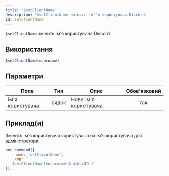```yaml
---
title: '$setClientName'
description: '$setClientName змінить ім''я користувача Discord.'
id: setClientName
---
```


`$setClientName` змінить ім'я користувача Discord.

## Використання

```php
$setClientName[username]
```

## Параметри

| Поле             | Тип   | Опис                   | Обов'язковий |
| ---------------- | ----- | ---------------------- |:------------:|
| ім'я користувача | рядок | Нове ім'я користувача. |     так      |

## Приклад(и)

Змінить ім'я користувача користувача на ім'я користувача для адміністратора:

```javascript
bot.command({
    name: 'setClientName',
    код: `
   $setClientName[$username[$authorID]]`
});
```